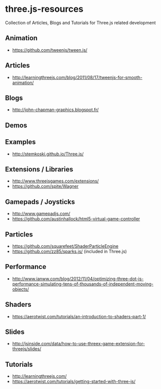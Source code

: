 # three.js-resources
Collection of Articles, Blogs and Tutorials for Three.js related development

## Animation
* https://github.com/tweenjs/tween.js/

## Articles
* http://learningthreejs.com/blog/2011/08/17/tweenjs-for-smooth-animation/

## Blogs
* http://john-chapman-graphics.blogspot.fr/

## Demos

## Examples
* http://stemkoski.github.io/Three.js/

## Extensions / Libraries
* http://www.threejsgames.com/extensions/
* https://github.com/spite/Wagner

## Gamepads / Joysticks
* http://www.gamepadjs.com/
* https://github.com/austinhallock/html5-virtual-game-controller

## Particles
* https://github.com/squarefeet/ShaderParticleEngine
* https://github.com/zz85/sparks.js/ (included in Three.js)

## Performance
* http://www.ianww.com/blog/2012/11/04/optimizing-three-dot-js-performance-simulating-tens-of-thousands-of-independent-moving-objects/

## Shaders
* https://aerotwist.com/tutorials/an-introduction-to-shaders-part-1/

## Slides
* http://jsinside.com/data/how-to-use-threex-game-extension-for-threejs/slides/

## Tutorials
* http://learningthreejs.com/
* https://aerotwist.com/tutorials/getting-started-with-three-js/
